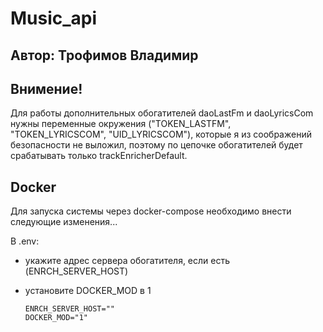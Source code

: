 #  Music_api #
## Автор: Трофимов Владимир ##

## Внимение! ##
Для работы дополнительных обогатителей daoLastFm и daoLyricsCom нужны переменные окружения ("TOKEN_LASTFM", "TOKEN_LYRICSCOM", "UID_LYRICSCOM"), которые я из соображений безопасности не выложил, поэтому по цепочке обогатителей будет срабатывать только trackEnricherDefault.

## Docker ##
Для запуска системы через docker-compose необходимо внести следующие изменения...

В .env: 
- укажите адрес сервера обогатителя, если есть (ENRCH_SERVER_HOST)
- установите DOCKER_MOD в 1

    ```
    ENRCH_SERVER_HOST=""
    DOCKER_MOD="1"
    ```
    